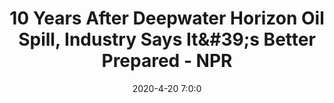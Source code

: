 ---
"title": "10 Years After Deepwater Horizon Oil Spill, Industry Says It&amp;#39;s Better Prepared - NPR"
"date": "2020-4-20 7:0:0"
"feed_name": "GOOGLENEWS"
"feed_website": "https://news.google.com/search?q=drilling%2Bincident&hl=en-US&gl=US&ceid=US:en"
"feed_rss": "https://news.google.com/rss/search?q=drilling%2Bincident&hl=en-US&gl=US&ceid=US:en"
"link": "https://www.npr.org/2020/04/20/835092985/10-years-after-deepwater-horizon-oil-spill-industry-says-its-better-prepared"
"file": "_posts/2020-4-20-7-0-0_GOOGLENEWS_845ebc521b054b48fc8563eff474a198279aa19b.md"
"accident": "0"
"drilling": "0"
"dead": "0"
"injured": "0"
---